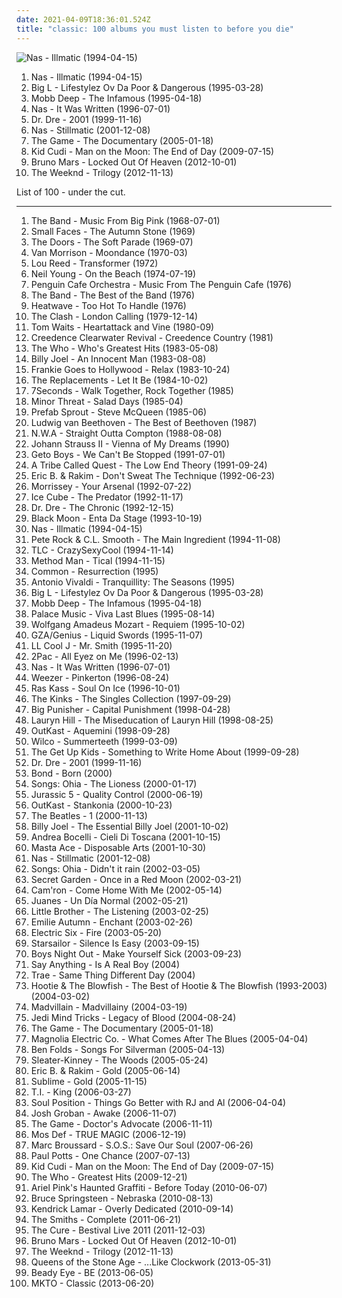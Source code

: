 ```yaml
---
date: 2021-04-09T18:36:01.524Z
title: "classic: 100 albums you must listen to before you die"
---
```

![Nas - Illmatic (1994-04-15)](https://img.discogs.com/BPm1tRc82RVJSwNtAU_IcS_WfM0=/fit-in/600x600/filters:strip_icc():format(jpeg):mode_rgb():quality(90)/discogs-images/R-4129541-1611603191-2116.jpeg.jpg "Nas - Illmatic (1994-04-15)")
<ol class="albums">
<li data-cover="https://img.discogs.com/BPm1tRc82RVJSwNtAU_IcS_WfM0=/fit-in/600x600/filters:strip_icc():format(jpeg):mode_rgb():quality(90)/discogs-images/R-4129541-1611603191-2116.jpeg.jpg" data-tags="hip-hop" role="button">Nas - Illmatic (1994-04-15)</li>
<li data-cover="http://coverartarchive.org/release/b6f8616c-9d1c-44d1-b8f4-aaf9a3c17f5f/4394279316-500.jpg" data-tags="hip-hop, rap" role="button">Big L - Lifestylez Ov Da Poor & Dangerous (1995-03-28)</li>
<li data-cover="http://coverartarchive.org/release/07e92711-51fe-4e80-97a3-be995b7f4119/4696863575-500.jpg" data-tags="hip-hop, rap" role="button">Mobb Deep - The Infamous (1995-04-18)</li>
<li data-cover="http://coverartarchive.org/release/dee08d2d-eb6d-4376-988a-07984dbdf738/12639957674-500.jpg" data-tags="rap, hip-hop" role="button">Nas - It Was Written (1996-07-01)</li>
<li data-cover="http://coverartarchive.org/release/db4baedf-bfe1-4e04-b359-99761f1b3deb/8671147785-500.jpg" data-tags="hip-hop, rap, gangsta rap" role="button">Dr. Dre - 2001 (1999-11-16)</li>
<li data-cover="https://img.discogs.com/ce2bXe_XnmZeSoI9PbdPzpDjdm8=/fit-in/600x450/filters:strip_icc():format(jpeg):mode_rgb():quality(90)/discogs-images/R-5788920-1402698639-1454.jpeg.jpg" data-tags="hip-hop, rap" role="button">Nas - Stillmatic (2001-12-08)</li>
<li data-cover="http://coverartarchive.org/release/b7ecdcdc-8ea6-405e-bca1-cf221dab95ad/13369189739-500.jpg" data-tags="rap, hip-hop" role="button">The Game - The Documentary (2005-01-18)</li>
<li data-cover="http://coverartarchive.org/release/e44d998a-0b74-4bbf-b0b1-f8cb5541169d/2727460436-500.jpg" data-tags="hip-hop" role="button">Kid Cudi - Man on the Moon: The End of Day (2009-07-15)</li>
<li data-cover="https://img.discogs.com/Rdx_KXC8YYZz0d2vPVqImSkVzxM=/fit-in/600x600/filters:strip_icc():format(jpeg):mode_rgb():quality(90)/discogs-images/R-3918460-1349197715-1410.jpeg.jpg" data-tags="locked out of heaven, bruno mars" role="button">Bruno Mars - Locked Out Of Heaven (2012-10-01)</li>
<li data-cover="http://coverartarchive.org/release/62ea06a1-8517-4e85-b66f-c2eee37e5b68/6456250497-500.jpg" data-tags="r&b" role="button">The Weeknd - Trilogy (2012-11-13)</li>
</ol>
List of 100 - under the cut.
<!-- more -->

_________________

<ol class="albums">
<li data-cover="http://coverartarchive.org/release/7cf90a62-28e1-479e-beea-aec59d72a456/20530359400-500.jpg" data-tags="folk rock, 60s, classic rock" role="button">
The Band - Music From Big Pink (1968-07-01)
</li>
<li data-cover="http://coverartarchive.org/release/f566f8ce-c855-4339-beb6-94cc5ea2c253/20534504487-500.jpg" data-tags="rock, classic, fuzzy guitar goodness, have on vinyl, i love singing along, where is my bong, s faces" role="button">
Small Faces - The Autumn Stone (1969)
</li>
<li data-cover="http://coverartarchive.org/release/c29d7552-b5df-42b8-aae7-03d1e250cb3a/2987858774-500.jpg" data-tags="psychedelic rock, 60s" role="button">
The Doors - The Soft Parade (1969-07)
</li>
<li data-cover="https://img.discogs.com/FyTyNg0l2oiiALzvNZVMfxZc6C8=/fit-in/599x544/filters:strip_icc():format(jpeg):mode_rgb():quality(90)/discogs-images/R-11276140-1513251517-1765.jpeg.jpg" data-tags="classic rock, 70s" role="button">
Van Morrison - Moondance (1970-03)
</li>
<li data-cover="https://img.discogs.com/3OgnlZKNZ7-mZooFLllAA3hHYIA=/fit-in/500x500/filters:strip_icc():format(jpeg):mode_rgb():quality(90)/discogs-images/R-3635183-1338244251-7631.jpeg.jpg" data-tags="70s, rock, glam rock" role="button">
Lou Reed - Transformer (1972)
</li>
<li data-cover="https://via.placeholder.com/450" data-tags="singer-songwriter, 70s, folk rock" role="button">
Neil Young - On the Beach (1974-07-19)
</li>
<li data-cover="http://coverartarchive.org/release/58484da2-44b0-3e58-b91d-9a3a5de90afa/20137032991-500.jpg" data-tags="jazz, instrumental, progressive rock, prog, acoustic, fusion, contemporary classical, humour, minimalist, fabulous, marianne velvart, jrcrichardson, duncan parsons, jrc richardson, marc catley, paleys watch" role="button">
Penguin Cafe Orchestra - Music From The Penguin Cafe (1976)
</li>
<li data-cover="http://coverartarchive.org/release/761bc982-f445-4cc7-be4e-c71044debb01/13878419287-500.jpg" data-tags="classic rock" role="button">
The Band - The Best of the Band (1976)
</li>
<li data-cover="http://coverartarchive.org/release/aeec3ff0-cff4-4a40-9e3d-3c8ca671d5f4/16559440142-500.jpg" data-tags="soul, 70s, funk" role="button">
Heatwave - Too Hot To Handle (1976)
</li>
<li data-cover="http://coverartarchive.org/release/75b17f23-8ad1-3df2-9c7c-cae03b2b8eb4/5052272781-500.jpg" data-tags="punk, punk rock" role="button">
The Clash - London Calling (1979-12-14)
</li>
<li data-cover="http://coverartarchive.org/release/7db1d3b8-5a82-46a8-8273-3bb5111ff3e1/24422816505-500.jpg" data-tags="80s, rock" role="button">
Tom Waits - Heartattack and Vine (1980-09)
</li>
<li data-cover="https://img.discogs.com/ALWL6pUKpDjvVBD_87s_Ul9i73s=/fit-in/500x494/filters:strip_icc():format(jpeg):mode_rgb():quality(90)/discogs-images/R-3802835-1345029926-3937.jpeg.jpg" data-tags="classic, compilation, southern rock, c c r" role="button">
Creedence Clearwater Revival - Creedence Country (1981)
</li>
<li data-cover="https://img.discogs.com/XU-E-eOHgwSQq_r1r81Oo2N0XGM=/fit-in/240x240/filters:strip_icc():format(jpeg):mode_rgb():quality(90)/discogs-images/R-10343421-1495673645-4449.jpeg.jpg" data-tags="classic rock, rock, slgdmbestof" role="button">
The Who - Who's Greatest Hits (1983-05-08)
</li>
<li data-cover="http://coverartarchive.org/release/bc1be554-7601-3b7e-9cdf-ca98e8e98d0d/9466376999-500.jpg" data-tags="80s, pop, classic rock" role="button">
Billy Joel - An Innocent Man (1983-08-08)
</li>
<li data-cover="http://coverartarchive.org/release/88c30d58-617f-4092-98ba-49f10c243552/6323306000-500.jpg" data-tags="new wave" role="button">
Frankie Goes to Hollywood - Relax (1983-10-24)
</li>
<li data-cover="http://coverartarchive.org/release/a71607a1-99ac-4740-9c8a-1ce8b4089ac3/20523876603-500.jpg" data-tags="80s, alternative rock" role="button">
The Replacements - Let It Be (1984-10-02)
</li>
<li data-cover="http://coverartarchive.org/release/bcbce6d9-6ec0-34c2-bf1f-503078ee2b1b/3253218339-500.jpg" data-tags="classic, 80s, punk, alternative, straight edge, punk rock, hardcore punk, yellow, total shit, non-visual, fun to skateboard to, i love singing along, 7seconds, ear, finely tailored, deek, planet kolob, grumpy still skin, muhammad had a penis, expected, deek deek, deek deek deek, mime of charisma, excreted from a bloody rectum" role="button">
7Seconds - Walk Together, Rock Together (1985)
</li>
<li data-cover="http://coverartarchive.org/release/5ede5854-8fd5-4370-9880-7581976408c2/17256685078-500.jpg" data-tags="classic, fun to skateboard to, i love singing along, hardcore old" role="button">
Minor Threat - Salad Days (1985-04)
</li>
<li data-cover="http://coverartarchive.org/release/6af59b09-2f3c-46d3-b076-45ecfec17904/8981366028-500.jpg" data-tags="80s" role="button">
Prefab Sprout - Steve McQueen (1985-06)
</li>
<li data-cover="http://coverartarchive.org/release/65b5c48f-89c9-4be9-b7a0-2e18692db80e/19147437194-500.jpg" data-tags="classical, beethoven" role="button">
Ludwig van Beethoven - The Best of Beethoven (1987)
</li>
<li data-cover="http://coverartarchive.org/release/b52c1c12-bd76-3ac1-b908-7afedf9cfdff/12663390077-500.jpg" data-tags="gangsta rap, hip-hop, rap, hip hop" role="button">
N.W.A - Straight Outta Compton (1988-08-08)
</li>
<li data-cover="https://via.placeholder.com/450" data-tags="classical, johann strauss ii" role="button">
Johann Strauss II - Vienna of My Dreams (1990)
</li>
<li data-cover="http://coverartarchive.org/release/cfd9ca32-2709-43bc-9cab-f4ebe02d284a/15950998521-500.jpg" data-tags="gangsta rap, southern rap" role="button">
Geto Boys - We Can't Be Stopped (1991-07-01)
</li>
<li data-cover="http://coverartarchive.org/release/63747b49-c817-4688-a3c3-c6b534672f3e/8559758886-500.jpg" data-tags="hip-hop" role="button">
A Tribe Called Quest - The Low End Theory (1991-09-24)
</li>
<li data-cover="https://img.discogs.com/yT-6IfBGcMdWOiwEXgYe7OhxAPI=/fit-in/499x487/filters:strip_icc():format(jpeg):mode_rgb():quality(90)/discogs-images/R-884853-1169084275.jpeg.jpg" data-tags="hip hop" role="button">
Eric B. & Rakim - Don't Sweat The Technique (1992-06-23)
</li>
<li data-cover="https://img.discogs.com/dSHHQw7HsvatcIMDhjSAuuRjFI0=/fit-in/386x600/filters:strip_icc():format(jpeg):mode_rgb():quality(90)/discogs-images/R-1726664-1433286162-6985.jpeg.jpg" data-tags="90s, indie, indie rock" role="button">
Morrissey - Your Arsenal (1992-07-22)
</li>
<li data-cover="http://coverartarchive.org/release/c79b4651-0f84-4930-b95b-e41fb24274d5/13517018832-500.jpg" data-tags="gangsta rap, rap" role="button">
Ice Cube - The Predator (1992-11-17)
</li>
<li data-cover="http://coverartarchive.org/release/51088001-d00c-384f-a266-315fd3ee797a/6193413728-500.jpg" data-tags="gangsta rap, hip-hop" role="button">
Dr. Dre - The Chronic (1992-12-15)
</li>
<li data-cover="http://coverartarchive.org/release/77fad998-2e9b-4e4f-a960-1c5b9d2a7b34/15715288051-500.jpg" data-tags="hip-hop, east coast rap" role="button">
Black Moon - Enta Da Stage (1993-10-19)
</li>
<li data-cover="https://img.discogs.com/BPm1tRc82RVJSwNtAU_IcS_WfM0=/fit-in/600x600/filters:strip_icc():format(jpeg):mode_rgb():quality(90)/discogs-images/R-4129541-1611603191-2116.jpeg.jpg" data-tags="hip-hop" role="button">
Nas - Illmatic (1994-04-15)
</li>
<li data-cover="http://coverartarchive.org/release/cd351957-3aaf-48ba-ad53-a6baee00ef64/14583668157-500.jpg" data-tags="hip hop" role="button">
Pete Rock & C.L. Smooth - The Main Ingredient (1994-11-08)
</li>
<li data-cover="http://coverartarchive.org/release/821cfaab-a24e-4274-80d5-4b7eb96734f0/1925883052-500.jpg" data-tags="rnb, 90s" role="button">
TLC - CrazySexyCool (1994-11-14)
</li>
<li data-cover="http://coverartarchive.org/release/911192ef-6b58-427f-9d84-437a0d34de70/9635715971-500.jpg" data-tags="rap, hip-hop, wu-tang" role="button">
Method Man - Tical (1994-11-15)
</li>
<li data-cover="http://coverartarchive.org/release/f5cc49dd-c677-4c8f-b76b-c8e354ee04ee/1502948292-500.jpg" data-tags="hip-hop, hip hop" role="button">
Common - Resurrection (1995)
</li>
<li data-cover="https://img.discogs.com/6WF7BbJPuJYHJy1auqoTLxLM2aw=/fit-in/600x587/filters:strip_icc():format(jpeg):mode_rgb():quality(90)/discogs-images/R-15622610-1594727362-1064.jpeg.jpg" data-tags="classical" role="button">
Antonio Vivaldi - Tranquillity: The Seasons (1995)
</li>
<li data-cover="http://coverartarchive.org/release/b6f8616c-9d1c-44d1-b8f4-aaf9a3c17f5f/4394279316-500.jpg" data-tags="hip-hop, rap" role="button">
Big L - Lifestylez Ov Da Poor & Dangerous (1995-03-28)
</li>
<li data-cover="http://coverartarchive.org/release/07e92711-51fe-4e80-97a3-be995b7f4119/4696863575-500.jpg" data-tags="hip-hop, rap" role="button">
Mobb Deep - The Infamous (1995-04-18)
</li>
<li data-cover="https://img.discogs.com/4X9TevQ8trKskYVOTvzrqCSHoYI=/fit-in/333x300/filters:strip_icc():format(jpeg):mode_rgb():quality(90)/discogs-images/R-1049046-1193116085.jpeg.jpg" data-tags="folk" role="button">
Palace Music - Viva Last Blues (1995-08-14)
</li>
<li data-cover="https://img.discogs.com/YBOWHoHgOigC8Xm2ecyi43E5LaQ=/fit-in/600x598/filters:strip_icc():format(jpeg):mode_rgb():quality(90)/discogs-images/R-7175124-1445541877-2351.jpeg.jpg" data-tags="classical" role="button">
Wolfgang Amadeus Mozart - Requiem (1995-10-02)
</li>
<li data-cover="https://img.discogs.com/3WuRCIOlOnT69y46Auud_YjD8j0=/fit-in/600x600/filters:strip_icc():format(jpeg):mode_rgb():quality(90)/discogs-images/R-158798-1158147180.jpeg.jpg" data-tags="hip-hop" role="button">
GZA/Genius - Liquid Swords (1995-11-07)
</li>
<li data-cover="http://coverartarchive.org/release/391339a8-de89-4817-80c3-08c0557941f5/15298625389-500.jpg" data-tags="classic, rap, real hip-hop, hiphop classic albums, my collection great 150 albumz of rap, hs-college, 5 star rap, pih-poh" role="button">
LL Cool J - Mr. Smith (1995-11-20)
</li>
<li data-cover="http://coverartarchive.org/release/8d2491b6-f77f-3ec2-9638-10c231663071/9390923312-500.jpg" data-tags="gangsta rap, hip-hop, 2pac, rap" role="button">
2Pac - All Eyez on Me (1996-02-13)
</li>
<li data-cover="http://coverartarchive.org/release/dee08d2d-eb6d-4376-988a-07984dbdf738/12639957674-500.jpg" data-tags="rap, hip-hop" role="button">
Nas - It Was Written (1996-07-01)
</li>
<li data-cover="http://coverartarchive.org/release/ef968db8-874e-4d79-adb7-2ea0fe0b2b76/5857755598-500.jpg" data-tags="alternative rock, 90s" role="button">
Weezer - Pinkerton (1996-08-24)
</li>
<li data-cover="http://coverartarchive.org/release/82e96230-b09b-4eed-90bf-87922b031a08/15595475285-500.jpg" data-tags="hip-hop, classic, rap, underground rap, political, west coast, stuff to check out, conscious hip-hop, west coast rap, conscious, underground hiphop, west coast hiphop, listen carefully, jbtv recommendation, excellent lyricism, hot to def, check the wordplay, educate yourself, real life rhymes, lyrics to learn from, mixed memories" role="button">
Ras Kass - Soul On Ice (1996-10-01)
</li>
<li data-cover="http://coverartarchive.org/release/2c32f859-d4e0-4ee5-a7cd-326465de2df2/25761719374-500.jpg" data-tags="classic rock" role="button">
The Kinks - The Singles Collection (1997-09-29)
</li>
<li data-cover="http://coverartarchive.org/release/5ff73aa7-2326-444e-9204-1125f2bd4684/2977313794-500.jpg" data-tags="rap" role="button">
Big Punisher - Capital Punishment (1998-04-28)
</li>
<li data-cover="http://coverartarchive.org/release/0f15251e-7f5a-48bd-bfe2-31a329066371/3037400805-500.jpg" data-tags="soul, rnb" role="button">
Lauryn Hill - The Miseducation of Lauryn Hill (1998-08-25)
</li>
<li data-cover="http://coverartarchive.org/release/63f4592c-6f58-32bb-bd9f-a431dc14e04d/6640977411-500.jpg" data-tags="hip-hop" role="button">
OutKast - Aquemini (1998-09-28)
</li>
<li data-cover="http://coverartarchive.org/release/38a40944-ac73-4c8e-8638-ec0075b170ea/4530840085-500.jpg" data-tags="90s" role="button">
Wilco - Summerteeth (1999-03-09)
</li>
<li data-cover="http://coverartarchive.org/release/011310b5-57b5-416e-8331-9bc134f6fbc8/3366913620-500.jpg" data-tags="emo" role="button">
The Get Up Kids - Something to Write Home About (1999-09-28)
</li>
<li data-cover="http://coverartarchive.org/release/db4baedf-bfe1-4e04-b359-99761f1b3deb/8671147785-500.jpg" data-tags="hip-hop, rap, gangsta rap" role="button">
Dr. Dre - 2001 (1999-11-16)
</li>
<li data-cover="https://img.discogs.com/uN5Lc9lMoBYiMZkg08t8p32U_Zo=/fit-in/598x600/filters:strip_icc():format(jpeg):mode_rgb():quality(90)/discogs-images/R-1685305-1236806933.jpeg.jpg" data-tags="instrumental" role="button">
Bond - Born (2000)
</li>
<li data-cover="http://coverartarchive.org/release/2c3a5aca-26e7-4ab5-84be-9618750ad687/4046964167-500.jpg" data-tags="slow alternative" role="button">
Songs: Ohia - The Lioness (2000-01-17)
</li>
<li data-cover="http://coverartarchive.org/release/0a99dfdc-ae96-4a2d-86fe-0463445c8e8f/9828533799-500.jpg" data-tags="hip-hop" role="button">
Jurassic 5 - Quality Control (2000-06-19)
</li>
<li data-cover="https://img.discogs.com/JCxzS2VxXpGs-JtZtLmtmeYg4-I=/fit-in/600x601/filters:strip_icc():format(jpeg):mode_rgb():quality(90)/discogs-images/R-13545257-1556249200-1771.png.jpg" data-tags="hip-hop" role="button">
OutKast - Stankonia (2000-10-23)
</li>
<li data-cover="https://img.discogs.com/Z7CWHAcUvNh2EIwSCAo56cRf12s=/fit-in/460x414/filters:strip_icc():format(jpeg):mode_rgb():quality(90)/discogs-images/R-7767118-1448345509-9572.jpeg.jpg" data-tags="classic rock, 60s, rock" role="button">
The Beatles - 1 (2000-11-13)
</li>
<li data-cover="http://coverartarchive.org/release/8bdbfa2a-4f7a-4ee3-beb4-cdfa4c39605f/19409951944-500.jpg" data-tags="hughes63" role="button">
Billy Joel - The Essential Billy Joel (2001-10-02)
</li>
<li data-cover="http://coverartarchive.org/release/e6b33758-0c8f-315c-a145-60745f8de96d/2079967270-500.jpg" data-tags="classic, andrea bocelli, romantic" role="button">
Andrea Bocelli - Cieli Di Toscana (2001-10-15)
</li>
<li data-cover="http://coverartarchive.org/release/4398f892-0bbd-4ccb-ba58-822026bc0580/4699250670-500.jpg" data-tags="hip-hop, hiphop, classic, east coast" role="button">
Masta Ace - Disposable Arts (2001-10-30)
</li>
<li data-cover="https://img.discogs.com/ce2bXe_XnmZeSoI9PbdPzpDjdm8=/fit-in/600x450/filters:strip_icc():format(jpeg):mode_rgb():quality(90)/discogs-images/R-5788920-1402698639-1454.jpeg.jpg" data-tags="hip-hop, rap" role="button">
Nas - Stillmatic (2001-12-08)
</li>
<li data-cover="http://coverartarchive.org/release/6447880c-72c1-4d13-a253-7f96c0db56ad/25341634236-500.jpg" data-tags="ohia, popluhv vinyl" role="button">
Songs: Ohia - Didn't it rain (2002-03-05)
</li>
<li data-cover="http://coverartarchive.org/release/880019b0-9411-4bb1-ad55-fb8b31d14bce/22408375238-500.jpg" data-tags="celtic" role="button">
Secret Garden - Once in a Red Moon (2002-03-21)
</li>
<li data-cover="https://img.discogs.com/chPLJSmMedjvd1YZM7rL10z0jMg=/fit-in/600x600/filters:strip_icc():format(jpeg):mode_rgb():quality(90)/discogs-images/R-2506902-1461825514-3010.jpeg.jpg" data-tags="camron" role="button">
Cam'ron - Come Home With Me (2002-05-14)
</li>
<li data-cover="http://coverartarchive.org/release/d43ec83c-bcc9-4504-81fe-6fd92083a0c6/4371043204-500.jpg" data-tags="latin" role="button">
Juanes - Un Día Normal (2002-05-21)
</li>
<li data-cover="http://coverartarchive.org/release/8e04601a-8f61-4cca-8568-466f695e8209/1448754274-500.jpg" data-tags="hip hop, 9th wonder" role="button">
Little Brother - The Listening (2003-02-25)
</li>
<li data-cover="http://coverartarchive.org/release/16e3ac46-606a-445e-9a20-b7b8bf1a08ea/3206309884-500.jpg" data-tags="ethereal, gothic, faerie music" role="button">
Emilie Autumn - Enchant (2003-02-26)
</li>
<li data-cover="https://img.discogs.com/eMQQeWN88L92aQyCEfAU2kIQNJk=/fit-in/528x534/filters:strip_icc():format(jpeg):mode_rgb():quality(90)/discogs-images/R-376779-1128950534.jpeg.jpg" data-tags="rock, indie, disco rock" role="button">
Electric Six - Fire (2003-05-20)
</li>
<li data-cover="https://img.discogs.com/jrWVzobDRoF5M8iFRO0_ha-z8PQ=/fit-in/600x592/filters:strip_icc():format(jpeg):mode_rgb():quality(90)/discogs-images/R-434193-1482085620-7376.jpeg.jpg" data-tags="britpop, indie rock" role="button">
Starsailor - Silence Is Easy (2003-09-15)
</li>
<li data-cover="http://coverartarchive.org/release/0db476e3-af43-4bef-8c7f-07eb55ecb6e0/6939130778-500.jpg" data-tags="emo, post-hardcore, boys night out" role="button">
Boys Night Out - Make Yourself Sick (2003-09-23)
</li>
<li data-cover="http://coverartarchive.org/release/075e7ea9-d145-4b1e-9c2d-dce60ac1b0f2/12328012368-500.jpg" data-tags="indie rock, indie" role="button">
Say Anything - Is A Real Boy (2004)
</li>
<li data-cover="http://coverartarchive.org/release/2d6c2fc9-a48a-4c70-90fd-a65a560b8745/20488765454-500.jpg" data-tags="classic, dope beats, screw music, down south, music to chief by, crunk music, yeeah, dirty thrid rap, that other shit, trae stdd" role="button">
Trae - Same Thing Different Day (2004)
</li>
<li data-cover="http://coverartarchive.org/release/3b9d0b00-f412-4b45-882a-4ed30e2626f4/8023506950-500.jpg" data-tags="hootie" role="button">
Hootie & The Blowfish - The Best of Hootie & The Blowfish (1993-2003) (2004-03-02)
</li>
<li data-cover="http://coverartarchive.org/release/a63ffa0d-d6f0-4941-9659-8e199ca14a60/4516429761-500.jpg" data-tags="hip-hop" role="button">
Madvillain - Madvillainy (2004-03-19)
</li>
<li data-cover="http://coverartarchive.org/release/34b6fdf8-d1be-416f-a676-f1656291dd8c/5271373354-500.jpg" data-tags="hip hop, underground hip-hop, east coast hip hop, jedi mind tricks" role="button">
Jedi Mind Tricks - Legacy of Blood (2004-08-24)
</li>
<li data-cover="http://coverartarchive.org/release/b7ecdcdc-8ea6-405e-bca1-cf221dab95ad/13369189739-500.jpg" data-tags="rap, hip-hop" role="button">
The Game - The Documentary (2005-01-18)
</li>
<li data-cover="http://coverartarchive.org/release/3540c65f-cd1c-3575-ac0c-ccff3b57b053/15329187407-500.jpg" data-tags="00s" role="button">
Magnolia Electric Co. - What Comes After The Blues (2005-04-04)
</li>
<li data-cover="http://coverartarchive.org/release/9c960edc-6d64-4224-91cb-ad5d190687a4/13095766194-500.jpg" data-tags="piano, singer-songwriter, piano rock" role="button">
Ben Folds - Songs For Silverman (2005-04-13)
</li>
<li data-cover="http://coverartarchive.org/release/75a61f20-20f4-3255-a890-b4868ba2e169/8845794719-500.jpg" data-tags="indie, rock, alternative rock, indie rock" role="button">
Sleater-Kinney - The Woods (2005-05-24)
</li>
<li data-cover="http://coverartarchive.org/release/5da2b75b-4b30-47ac-bbbb-86ad85a82508/27400864269-500.jpg" data-tags="classic, full tracks, fun to skateboard to, beats for days, excellent lyricism, battle rhymes" role="button">
Eric B. & Rakim - Gold (2005-06-14)
</li>
<li data-cover="http://coverartarchive.org/release/0c56c457-afe1-4679-baab-759ba8dd2a58/4808197815-500.jpg" data-tags="ska" role="button">
Sublime - Gold (2005-11-15)
</li>
<li data-cover="http://coverartarchive.org/release/b8dd08ea-a934-4baa-9129-d4ec01f0b763/8871508950-500.jpg" data-tags="rap, hip-hop, hip hop, ti" role="button">
T.I. - King (2006-03-27)
</li>
<li data-cover="http://coverartarchive.org/release/6b19677b-0edd-4c9f-b7e5-0303934c220b/4774377778-500.jpg" data-tags="hip-hop, hip hop, classic, dj, underground, mc" role="button">
Soul Position - Things Go Better with RJ and Al (2006-04-04)
</li>
<li data-cover="https://img.discogs.com/vrDlpDdHRQB31taM4GLgSmZrHPI=/fit-in/600x600/filters:strip_icc():format(jpeg):mode_rgb():quality(90)/discogs-images/R-1541847-1227178699.jpeg.jpg" data-tags="vocal, josh groban, classical" role="button">
Josh Groban - Awake (2006-11-07)
</li>
<li data-cover="http://coverartarchive.org/release/7a54e840-bfdb-4176-8af2-4d8de47cc267/15608989790-500.jpg" data-tags="hip-hop, gangsta rap, rap, west coast" role="button">
The Game - Doctor's Advocate (2006-11-11)
</li>
<li data-cover="http://coverartarchive.org/release/c8dcdb67-d137-4fd8-bbf0-3d043e85a06f/3361363395-500.jpg" data-tags="hip hop" role="button">
Mos Def - TRUE MAGIC (2006-12-19)
</li>
<li data-cover="https://img.discogs.com/M65YJITon9l3Z-QBBCIhe86BP6M=/fit-in/500x500/filters:strip_icc():format(jpeg):mode_rgb():quality(90)/discogs-images/R-5671278-1399508083-7419.jpeg.jpg" data-tags="soul, classic, my kind of music, marc broussard, somethin somethin-" role="button">
Marc Broussard - S.O.S.: Save Our Soul (2007-06-26)
</li>
<li data-cover="http://coverartarchive.org/release/a0ab7460-dc52-44ff-8566-4b78730d0ccd/16682270227-500.jpg" data-tags="opera" role="button">
Paul Potts - One Chance (2007-07-13)
</li>
<li data-cover="http://coverartarchive.org/release/e44d998a-0b74-4bbf-b0b1-f8cb5541169d/2727460436-500.jpg" data-tags="hip-hop" role="button">
Kid Cudi - Man on the Moon: The End of Day (2009-07-15)
</li>
<li data-cover="http://coverartarchive.org/release/55265199-08f9-3e6a-8532-409b6caf6c5e/7794207792-500.jpg" data-tags="classic rock" role="button">
The Who - Greatest Hits (2009-12-21)
</li>
<li data-cover="http://coverartarchive.org/release/6f6f8f87-8dd8-4483-acb3-bb4906494512/1500279325-500.jpg" data-tags="indie, lo-fi" role="button">
Ariel Pink's Haunted Graffiti - Before Today (2010-06-07)
</li>
<li data-cover="http://coverartarchive.org/release/1782be70-4a31-4ff8-a0a8-33a72a2ae7a4/11006677943-500.jpg" data-tags="folk, rock" role="button">
Bruce Springsteen - Nebraska (2010-08-13)
</li>
<li data-cover="http://coverartarchive.org/release/69a19d0f-50dd-46c9-9896-39c6cc56550b/23065293874-500.jpg" data-tags="west coast rap" role="button">
Kendrick Lamar - Overly Dedicated (2010-09-14)
</li>
<li data-cover="http://coverartarchive.org/release/3a99972e-cfb9-478d-b9c9-6edf5192368a/2100225437-500.jpg" data-tags="classic, fun to skateboard to, i love singing along, pop lament, drunk tank singalong tune, tugs at me heart strings, panic thursdays" role="button">
The Smiths - Complete (2011-06-21)
</li>
<li data-cover="http://coverartarchive.org/release/bf01ac13-6952-4d74-b2b3-d768a2715276/18135728217-500.jpg" data-tags="rock, alternative, gothic" role="button">
The Cure - Bestival Live 2011 (2011-12-03)
</li>
<li data-cover="https://img.discogs.com/Rdx_KXC8YYZz0d2vPVqImSkVzxM=/fit-in/600x600/filters:strip_icc():format(jpeg):mode_rgb():quality(90)/discogs-images/R-3918460-1349197715-1410.jpeg.jpg" data-tags="locked out of heaven, bruno mars" role="button">
Bruno Mars - Locked Out Of Heaven (2012-10-01)
</li>
<li data-cover="http://coverartarchive.org/release/62ea06a1-8517-4e85-b66f-c2eee37e5b68/6456250497-500.jpg" data-tags="r&b" role="button">
The Weeknd - Trilogy (2012-11-13)
</li>
<li data-cover="http://coverartarchive.org/release/96a359ac-6bb0-4f15-a2d6-9657bbc7b9b6/7420819394-500.jpg" data-tags="stoner rock, alternative rock" role="button">
Queens of the Stone Age - ...Like Clockwork (2013-05-31)
</li>
<li data-cover="http://coverartarchive.org/release/be504739-1ea3-48a6-b1d1-8f77510e9b40/4310278393-500.jpg" data-tags="classic, alternative rock, britpop, neo-psychedelia" role="button">
Beady Eye - BE (2013-06-05)
</li>
<li data-cover="http://coverartarchive.org/release/7232a37e-9f53-4551-9a8e-3f11f53c831f/6506883340-500.jpg" data-tags="hello" role="button">
MKTO - Classic (2013-06-20)
</li>
</ol>